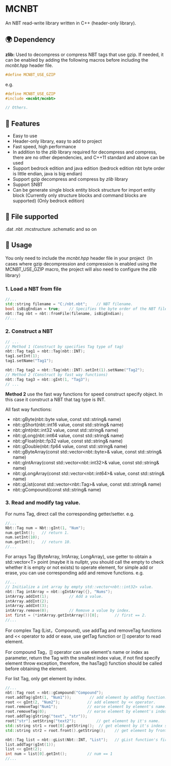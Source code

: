 # MCNBT

An NBT read-write library written in C++ (header-only library).

## :earth_africa: Dependency

**zlib:** Used to decompress or compress NBT tags that use gzip. If needed, it can be enabled by adding the following macros before including the *mcnbt.hpp* header file.

```cpp
#define MCNBT_USE_GZIP
```

e.g.

```cpp
#define MCNBT_USE_GZIP
#include <mcnbt/mcnbt>

// Others.
```

## :rocket: Features 

- Easy to use
- Header-only library, easy to add to project
- Fast speed, high performance 
- In addition to the *zlib* library required for decompress and compress, there are no other dependencies, and C++11 standard and above can be used
- Support bedrock edition and java edition (bedrock edition nbt byte order is little endian, java is big endian)
- Support gzip decompress and compress by *zlib* library
- Support SNBT
- Can be generate single block entity block structure for import entity block (Currently only structure blocks and command blocks are supported) (Only bedrock edition)

## :robot: File supported

.dat
.nbt
.mcstructure
.schematic
and so on

## :triangular_flag_on_post: Usage

You only need to include the *mcnbt.hpp* header file in your project（In cases where gzip decompression and compression is enabled using the MCNBT_USE_GZIP macro, the project will also need to configure the *zlib* library）

### 1. Load a NBT from file

```cpp
//...
std::string filename = "C:/nbt.nbt";	// NBT filename.
bool isBigEndian = true;	// Specifies the byte order of the NBT file to be read (small endian order is used for bedrock edition NBT, large endian order is used for java edition)
nbt::Tag nbt = nbt::fromFile(filename, isBigEndian);
//...
```

### 2. Construct a NBT

```cpp
// ...
// Method 1 (Construct by specifies Tag type of tag)
nbt::Tag tag1 = nbt::Tag(nbt::INT);
tag1.setInt(1);
tag1.setName("Tag1");

nbt::Tag tag2 = nbt::Tag(nbt::INT).setInt(1).setName("Tag2");
// Method 2 (Construct by fast way functions)
nbt::Tag tag3 = nbt::gInt(1, "Tag3");
// ...
```

**Method 2** use the fast way functions for speed construct specify object. In this case it construct a NBT that tag type is INT.

All fast way functions:

- nbt::gByte(nbt::byte value, const std::string& name)
- nbt::gShort(nbt::int16 value, const std::string& name)
- nbt::gInt(nbt::int32 value, const std::string& name)
- nbt::gLong(nbt::int64 value, const std::string& name)
- nbt::gFloat(nbt::fp32 value, const std::string& name)
- nbt::gDouble(nbt::fp64 value, const std::string& name)
- nbt::gByteArray(const std::vector\<nbt::byte\>& value, const std::string& name)
- nbt::gIntArray(const std::vector\<nbt::int32\>& value, const std::string& name)
- nbt::gLongArray(const std::vector\<nbt::int64\>& value, const std::string& name)
- nbt::gList(const std::vector\<nbt::Tag\>& value, const std::string& name)
- nbt::gCompound(const std::string& name)

### 3. Read and modify tag value.

For nums Tag, direct call the corresponding getter/setter.
e.g.

```cpp
//...
Nbt::Tag num = Nbt::gInt(1, "Num");
num.getInt();	// return 1.
num.setInt(10);
num.getInt();	// return 10.
//...
```

For arrays Tag (ByteArray, IntArray, LongArray), use getter to obtain a std::vector\<T\> point (maybe it is nullptr, you should call the empty to check whether it is empty or not exists) to operate element, for simple add or erase, you can use corresponding add and remove functions.
e.g.

```cpp
//...
// Initialize a int array by empty std::vector<nbt::int32> value.
nbt::Tag intArray = nbt::gIntArray({}, "Nums");
intArray.addInt(1);			// Add a value.
intArray.addInt(2);
intArray.addInt(3);
intArray.remove(0);			// Remove a value by index.
int first = (*intArray.getIntArray())[0];		// first == 2.
//...
```

For complex Tag (List，Compound), use addTag and removeTag functions and << operator to add or ease, use getTag function or [] operator to read element.

For compound Tag，[] operator can use element's name or index as parameter, return the Tag with the smallest index value, if not find specify element throw exception, therefore, the hasTag() function should be called before obtaining the element.

For list Tag, only get element by index.

```cpp
//...
nbt::Tag root = nbt::gCompound("Compound");
root.addTag(gInt(1, "Num1"));		 // add element by addTag function.
root << gInt(2, "Num2");			// add element by << operator.
root.removeTag("Num1");				// earse element by element's name.
root.removeTag(0);			    	// earse element by element's index.
root.addTag(gString("text", "str"));
root["str"].setString("text2");			// get element by it's name.
std::string str1 = root[0].getString();	 // get element by it's index str1 == "text2"
std::string str2 = root.front().getString();	// get element by front and back function. str2 == "tex2"

nbt::Tag list = nbt::gList(Nbt::INT, "List");	// gList function's first parameter used for specifies the tag type of element.
list.addTagr(gInt(1));
list << gInt(2);
int num = list[0].getInt();		    // num == 1
//...
```